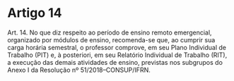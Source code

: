 # Artigo 14

Art. 14. No que diz respeito ao período de ensino remoto emergencial, organizado por módulos de ensino,
recomenda-se que, ao cumprir sua carga horária semestral, o professor comprove, em seu Plano Individual de
Trabalho (PIT) e, à posteriori, em seu Relatório Individual de Trabalho (RIT), a execução das demais atividades de
ensino, previstas nos subgrupos do Anexo I da Resolução nº 51/2018–CONSUP/IFRN.
